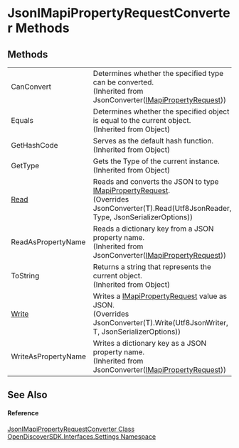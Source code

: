 # JsonIMapiPropertyRequestConverter Methods




## Methods
<table>
<tr>
<td>CanConvert</td>
<td>Determines whether the specified type can be converted.<br />(Inherited from JsonConverter(<a href="dcf42947-4236-4ac8-3e63-1b334778cbac">IMapiPropertyRequest</a>))</td></tr>
<tr>
<td>Equals</td>
<td>Determines whether the specified object is equal to the current object.<br />(Inherited from Object)</td></tr>
<tr>
<td>GetHashCode</td>
<td>Serves as the default hash function.<br />(Inherited from Object)</td></tr>
<tr>
<td>GetType</td>
<td>Gets the Type of the current instance.<br />(Inherited from Object)</td></tr>
<tr>
<td><a href="2598c058-d861-58d5-8588-8bc45451158d">Read</a></td>
<td>Reads and converts the JSON to type <a href="dcf42947-4236-4ac8-3e63-1b334778cbac">IMapiPropertyRequest</a>.<br />(Overrides JsonConverter(T).Read(Utf8JsonReader, Type, JsonSerializerOptions))</td></tr>
<tr>
<td>ReadAsPropertyName</td>
<td>Reads a dictionary key from a JSON property name.<br />(Inherited from JsonConverter(<a href="dcf42947-4236-4ac8-3e63-1b334778cbac">IMapiPropertyRequest</a>))</td></tr>
<tr>
<td>ToString</td>
<td>Returns a string that represents the current object.<br />(Inherited from Object)</td></tr>
<tr>
<td><a href="5ad5832e-fb33-d19d-38d6-2e4195534757">Write</a></td>
<td>Writes a <a href="dcf42947-4236-4ac8-3e63-1b334778cbac">IMapiPropertyRequest</a> value as JSON.<br />(Overrides JsonConverter(T).Write(Utf8JsonWriter, T, JsonSerializerOptions))</td></tr>
<tr>
<td>WriteAsPropertyName</td>
<td>Writes a dictionary key as a JSON property name.<br />(Inherited from JsonConverter(<a href="dcf42947-4236-4ac8-3e63-1b334778cbac">IMapiPropertyRequest</a>))</td></tr>
</table>

## See Also


#### Reference
<a href="f8eb0a02-f2c2-6a73-8910-34277ff77256">JsonIMapiPropertyRequestConverter Class</a>  
<a href="a1516a26-c3bc-5b32-80d1-92d32506d831">OpenDiscoverSDK.Interfaces.Settings Namespace</a>  
